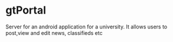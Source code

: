 # gtPortal
Server for an android application for a university. It allows users to post,view and edit news, classifieds etc
